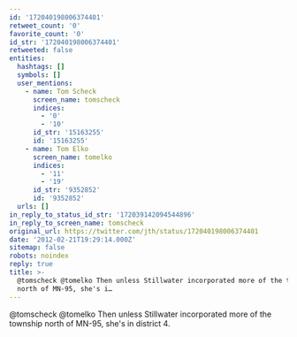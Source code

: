 ```yaml
---
id: '172040198006374401'
retweet_count: '0'
favorite_count: '0'
id_str: '172040198006374401'
retweeted: false
entities:
  hashtags: []
  symbols: []
  user_mentions:
    - name: Tom Scheck
      screen_name: tomscheck
      indices:
        - '0'
        - '10'
      id_str: '15163255'
      id: '15163255'
    - name: Tom Elko
      screen_name: tomelko
      indices:
        - '11'
        - '19'
      id_str: '9352852'
      id: '9352852'
  urls: []
in_reply_to_status_id_str: '172039142094544896'
in_reply_to_screen_name: tomscheck
original_url: https://twitter.com/jth/status/172040198006374401
date: '2012-02-21T19:29:14.000Z'
sitemap: false
robots: noindex
reply: true
title: >-
  @tomscheck @tomelko Then unless Stillwater incorporated more of the township
  north of MN-95, she's i…
---
```


@tomscheck @tomelko Then unless Stillwater incorporated more of the township north of MN-95, she's in district 4.